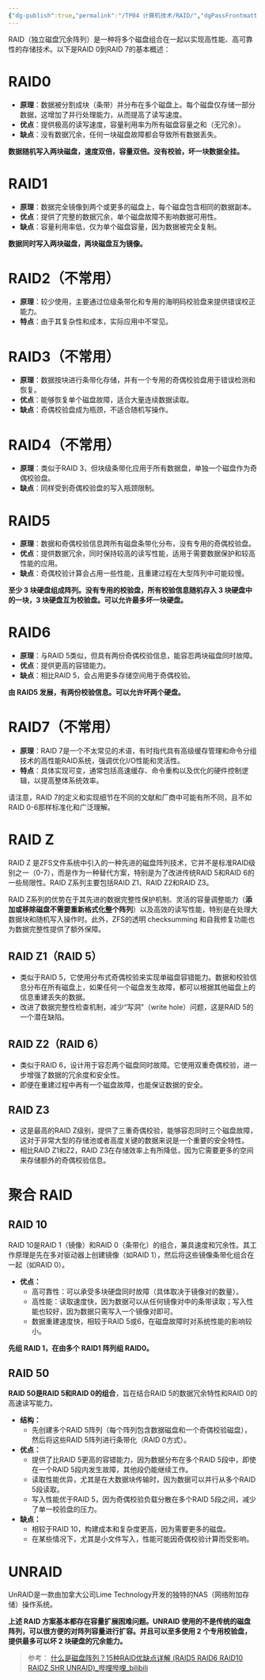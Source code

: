 ```yaml
---
{"dg-publish":true,"permalink":"/TP04 计算机技术/RAID/","dgPassFrontmatter":true,"created":"2024-06-11T09:16:05.947+08:00","updated":"2024-06-11T09:51:14.703+08:00"}
---
```


RAID（独立磁盘冗余阵列）是一种将多个磁盘组合在一起以实现高性能、高可靠性的存储技术。以下是RAID 0到RAID 7的基本概述：
# RAID0

- **原理**：数据被分割成块（条带）并分布在多个磁盘上。每个磁盘仅存储一部分数据，这增加了并行处理能力，从而提高了读写速度。
- **优点**：提供极高的读写速度，容量利用率为所有磁盘容量之和（无冗余）。
- **缺点**：没有数据冗余，任何一块磁盘故障都会导致所有数据丢失。

**数据随机写入两块磁盘，速度双倍，容量双倍。没有校验，坏一块数据全挂。**
# RAID1

- **原理**：数据完全镜像到两个或更多的磁盘上，每个磁盘包含相同的数据副本。
- **优点**：提供了完整的数据冗余，单个磁盘故障不影响数据可用性。
- **缺点**：容量利用率低，仅为单个磁盘容量，因为数据被完全复制。

**数据同时写入两块磁盘，两块磁盘互为镜像。**
# RAID2（不常用）

- **原理**：较少使用，主要通过位级条带化和专用的海明码校验盘来提供错误校正能力。
- **特点**：由于其复杂性和成本，实际应用中不常见。
# RAID3（不常用）

- **原理**：数据按块进行条带化存储，并有一个专用的奇偶校验盘用于错误检测和恢复。
- **优点**：能够恢复单个磁盘故障，适合大量连续数据读取。
- **缺点**：奇偶校验盘成为瓶颈，不适合随机写操作。
# RAID4（不常用）

- **原理**：类似于RAID 3，但块级条带化应用于所有数据盘，单独一个磁盘作为奇偶校验盘。
- **缺点**：同样受到奇偶校验盘的写入瓶颈限制。
# RAID5

- **原理**：数据和奇偶校验信息跨所有磁盘条带化分布，没有专用的奇偶校验盘。
- **优点**：提供数据冗余，同时保持较高的读写性能，适用于需要数据保护和较高性能的应用。
- **缺点**：奇偶校验计算会占用一些性能，且重建过程在大型阵列中可能较慢。

**至少 3 块硬盘组成阵列。没有专用的校验盘，所有校验信息随机存入 3 块硬盘中的一块，3 块硬盘互为校验盘。可以允许最多坏一块硬盘。**
# RAID6

- **原理**：与RAID 5类似，但具有两份奇偶校验信息，能容忍两块磁盘同时故障。
- **优点**：提供更高的容错能力。
- **缺点**：相比RAID 5，会占用更多存储空间用于奇偶校验。

**由 RAID5 发展，有两份校验信息。可以允许坏两个硬盘。**
# RAID7（不常用）

- **原理**：RAID 7是一个不太常见的术语，有时指代具有高级缓存管理和命令分组技术的高性能RAID系统，强调优化I/O性能和灵活性。
- **特点**：具体实现可变，通常包括高速缓存、命令重构以及优化的硬件控制逻辑，以提高整体系统效率。

请注意，RAID 7的定义和实现细节在不同的文献和厂商中可能有所不同，且不如RAID 0-6那样标准化和广泛理解。
# RAID Z

RAID Z 是ZFS文件系统中引入的一种先进的磁盘阵列技术，它并不是标准RAID级别之一（0-7），而是作为一种替代方案，特别是为了改进传统RAID 5和RAID 6的一些局限性。RAID Z系列主要包括RAID Z1、RAID Z2和RAID Z3。

RAID Z系列的优势在于其先进的数据完整性保护机制、灵活的容量调整能力（**添加或移除磁盘不需要重新格式化整个阵列**）以及高效的读写性能，特别是在处理大数据块和随机写入操作时。此外，ZFS的透明 checksumming 和自我修复功能也为数据完整性提供了额外保障。
## RAID Z1（RAID 5）

- 类似于RAID 5，它使用分布式奇偶校验来实现单磁盘容错能力。数据和校验信息分布在所有磁盘上，如果任何一个磁盘发生故障，都可以根据其他磁盘上的信息重建丢失的数据。
- 改进了数据完整性检查机制，减少“写洞”（write hole）问题，这是RAID 5的一个潜在缺陷。
## RAID Z2（RAID 6）

- 类似于RAID 6，设计用于容忍两个磁盘同时故障。它使用双重奇偶校验，进一步增强了数据的冗余度和安全性。
- 即便在重建过程中再有一个磁盘故障，也能保证数据的安全。
## RAID Z3

- 这是最高的RAID Z级别，提供了三重奇偶校验，能够容忍同时三个磁盘故障，这对于非常大型的存储池或者高度关键的数据来说是一个重要的安全特性。
- 相比RAID Z1和Z2，RAID Z3在存储效率上有所降低，因为它需要更多的空间来存储额外的奇偶校验信息。
# 聚合 RAID
## RAID 10

RAID 10是RAID 1（镜像）和RAID 0（条带化）的组合，兼具速度和冗余性。其工作原理是先在多对驱动器上创建镜像（如RAID 1），然后将这些镜像条带化组合在一起（如RAID 0）。

- **优点：**
    - 高可靠性：可以承受多块硬盘同时故障（具体取决于镜像对的数量）。
    - 高性能：读取速度快，因为数据可以从任何镜像对中的条带读取；写入性能也较好，因为数据只需写入一个镜像对即可。
    - 数据重建速度快，相较于RAID 5或6，在磁盘故障时对系统性能的影响较小。

**先组 RAID 1，在由多个 RAID1 阵列组 RAID0。**
## RAID 50

**RAID 50是RAID 5和RAID 0的组合**，旨在结合RAID 5的数据冗余特性和RAID 0的高速读写能力。

- **结构：**
    - 先创建多个RAID 5阵列（每个阵列包含数据磁盘和一个奇偶校验磁盘），然后将这些RAID 5阵列进行条带化（RAID 0方式）。
- **优点：**
    - 提供了比RAID 5更高的容错能力，因为数据分布在多个RAID 5段中，即使在一个RAID 5段内发生故障，其他段仍能继续工作。
    - 读取性能优异，尤其是在大数据块传输时，因为数据可以并行从多个RAID 5段读取。
    - 写入性能优于RAID 5，因为奇偶校验负载分散在多个RAID 5段之间，减少了单一校验盘的压力。
- **缺点：**
    - 相较于RAID 10，构建成本和复杂度更高，因为需要更多的磁盘。
    - 在某些情况下，尤其是小文件写入，性能可能因奇偶校验计算而受影响。
# UNRAID

UnRAID是一款由加拿大公司Lime Technology开发的独特的NAS（网络附加存储）操作系统。

**上述 RAID 方案基本都存在容量扩展困难问题。UNRAID 使用的不是传统的磁盘阵列，可以很方便的对阵列容量进行扩容。并且可以至多使用 2 个专用校验盘，提供最多可以坏 2 块硬盘的冗余能力。**
  

>参考：
>[什么是磁盘阵列？15种RAID优缺点详解 (RAID5 RAID6 RAID10 RAIDZ SHR UNRAID)\_哔哩哔哩\_bilibili](https://www.bilibili.com/video/BV1vA411W7yU/?spm_id_from=333.337.search-card.all.click&vd_source=1bfe469a264a2b5f885f412c3b094c96)
